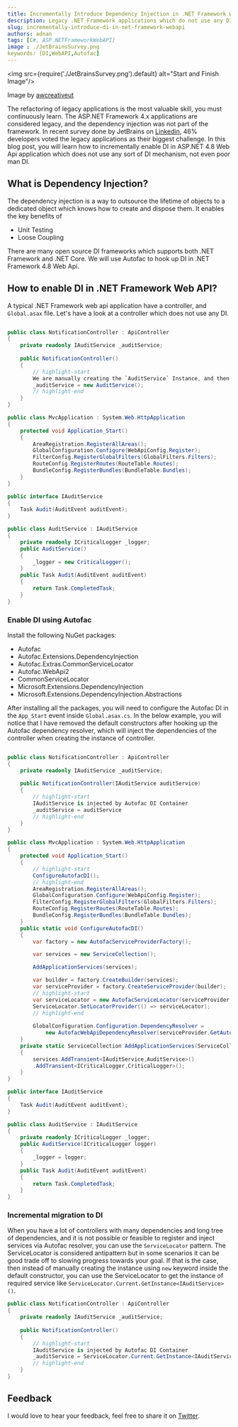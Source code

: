 ```yaml
---
title: Incrementally Introduce Dependency Injection in .NET Framework Web API
description: Legacy .NET Framework applications which do not use any DI framework are tightly coupled with implementation and often hard to refactor, but you can enable it incrementally using Autofac container
slug: incrementally-introduce-di-in-net-framework-webapi 
authors: adnan 
tags: [C#, ASP.NETFrameworkWebAPI]
image : ./JetBrainsSurvey.png
keywords: [DI,WebAPI,Autofac]
---
```

<head>

<meta property="og:image:width" content="1200"/>
<meta property="og:image:height" content="670"/>  
<meta name="twitter:creator" content="@madnan_rafiq" />
<meta name="twitter:title" content="Incrementally Introduce Dependency Injection in .NET Framework Web API" />
<meta name="twitter:description" content="Legacy .NET Framework applications which do not use any DI framework are tightly coupled with implementation and often hard to refactor, but you can enable it incrementally using Autofac container" />
</head>

<img src={require('./JetBrainsSurvey.png').default} alt="Start and Finish Image"/>

Image by [awcreativeut](https://unsplash.com/@awcreativeut)

The refactoring of legacy applications is the most valuable skill, you must continuously learn. The ASP.NET Framework 4.x applications are considered legacy, and the dependency injection was not part of the framework. 
In recent survey done by JetBrains on [Linkedin](https://www.linkedin.com/feed/update/urn:li:activity:7054415731601391616/), 46% developers voted the legacy applications as their biggest challenge.
In this blog post, you will learn how to incrementally enable DI in ASP.NET 4.8 Web Api application which does not use any sort of DI mechanism, not even poor man DI.   

<!--truncate-->

## What is Dependency Injection?

The dependency injection is a way to outsource the lifetime of objects to a dedicated object which knows how to create and dispose them. It enables the key benefits of 
- Unit Testing 
- Loose Coupling 

There are many open source DI frameworks which supports both .NET Framework and .NET Core. We will use Autofac to hook up DI in .NET Framework 4.8 Web Api. 

## How to enable DI in .NET Framework Web API?

A typical .NET Framework web api application have a controller, and `Global.asax` file. Let's have a look at a controller which does not use any DI.  


~~~csharp title=".NET Framework Web Api without DI"

public class NotificationController : ApiController
{
    private readonly IAuditService _auditService;
    
    public NotificationController()
    {
        // highlight-start
        We are manually creating the `AuditService` Instance, and then it is creating new instance of CriticalLogger in its default constructor 
        _auditService = new AuditService();
        // highlight-end
    }
}

public class MvcApplication : System.Web.HttpApplication
{
    protected void Application_Start()
    {
        AreaRegistration.RegisterAllAreas();
        GlobalConfiguration.Configure(WebApiConfig.Register);
        FilterConfig.RegisterGlobalFilters(GlobalFilters.Filters);
        RouteConfig.RegisterRoutes(RouteTable.Routes);
        BundleConfig.RegisterBundles(BundleTable.Bundles);
    }
}

public interface IAuditService
{
    Task Audit(AuditEvent auditEvent);
}

public class AuditService : IAuditService
{
    private readonly ICriticalLogger _logger;
    public AuditService()
    {
        _logger = new CriticalLogger();
    }
    public Task Audit(AuditEvent auditEvent)
    {
        return Task.CompletedTask;
    }
}

~~~

### Enable DI using Autofac

Install the following NuGet packages:

- Autofac
- Autofac.Extensions.DependencyInjection
- Autofac.Extras.CommonServiceLocator
- Autofac.WebApi2
- CommonServiceLocator
- Microsoft.Extensions.DependencyInjection
- Microsoft.Extensions.DependencyInjection.Abstractions

After installing all the packages, you will need to configure the Autofac DI in the `App_Start` event inside `Global.asax.cs`. 
In the below example, you will notice that I have removed the default constructors after hooking up the Autofac dependency resolver, 
which will inject the dependencies of the controller when creating the instance of controller.

~~~csharp title=".NET Framework Web Api with Autofac DI"

public class NotificationController : ApiController
{
    private readonly IAuditService _auditService;
    
    public NotificationController(IAuditService auditService)
    {
        // highlight-start
        IAuditService is injected by Autofac DI Container 
        _auditService = auditService
        // highlight-end
    }
}

public class MvcApplication : System.Web.HttpApplication
{
    protected void Application_Start()
    {
        // highlight-start
        ConfigureAutofacDI();
        // highlight-end
        AreaRegistration.RegisterAllAreas();
        GlobalConfiguration.Configure(WebApiConfig.Register);
        FilterConfig.RegisterGlobalFilters(GlobalFilters.Filters);
        RouteConfig.RegisterRoutes(RouteTable.Routes);
        BundleConfig.RegisterBundles(BundleTable.Bundles);
    }
    public static void ConfigureAutofacDI()
    {
        var factory = new AutofacServiceProviderFactory();

        var services = new ServiceCollection();

        AddApplicationServices(services);

        var builder = factory.CreateBuilder(services);
        var serviceProvider = factory.CreateServiceProvider(builder);
        // highlight-start
        var serviceLocator = new AutofacServiceLocator(serviceProvider.GetAutofacRoot());
        ServiceLocator.SetLocatorProvider(() => serviceLocator);
        // highlight-end
        
        GlobalConfiguration.Configuration.DependencyResolver =
            new AutofacWebApiDependencyResolver(serviceProvider.GetAutofacRoot());
    }
    private static ServiceCollection AddApplicationServices(ServiceCollection services)
    {
        services.AddTransient<IAuditService,AuditService>()
        .AddTransient<ICriticalLogger,CriticalLogger>();
    }
}

public interface IAuditService
{
    Task Audit(AuditEvent auditEvent);
}

public class AuditService : IAuditService
{
    private readonly ICriticalLogger _logger;
    public AuditService(ICriticalLogger logger)
    {
        _logger = logger;
    }
    public Task Audit(AuditEvent auditEvent)
    {
        return Task.CompletedTask;
    }
}

~~~

### Incremental migration to DI

When you have a lot of controllers with many dependencies and long tree of dependencies, and it is not possible or feasible to register and inject services via Autofac resolver, you can use the `ServiceLocator` pattern.
The ServiceLocator is considered antipattern but in some scenarios it can be good trade off to slowing progress towards your goal. If that is the case, then instead of manually creating the instance using `new` keyword inside the default constructor, 
you can use the ServiceLocator to get the instance of required service like `ServiceLocator.Current.GetInstance<IAuditService>()`.

~~~csharp title=".NET Framework Web Api with ServiceLocator"
public class NotificationController : ApiController
{
    private readonly IAuditService _auditService;
    
    public NotificationController()
    {
        // highlight-start
        IAuditService is injected by Autofac DI Container 
        _auditService = ServiceLocator.Current.GetInstance<IAuditService>()
        // highlight-end
    }
}
~~~

## Feedback
I would love to hear your feedback, feel free to share it on [Twitter](https://twitter.com/madnan_rafiq). 


